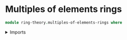 # Multiples of elements rings

```agda
module ring-theory.multiples-of-elements-rings where
```

<details><summary>Imports</summary>

```agda
open import elementary-number-theory.addition-natural-numbers
open import elementary-number-theory.multiplication-natural-numbers
open import elementary-number-theory.natural-numbers

open import foundation.identity-types
open import foundation.universe-levels

open import group-theory.multiples-of-elements-abelian-groups

open import ring-theory.rings
```

</summary>

## Idea

For any [ring](ring-theory.rings.md) `R` there is a multiplication operation `ℕ → R → R`, which we write as `n x ↦ n · x`. This operation is defined by [iteratively](foundation.iterating-functions.md) adding `x` with
itself `n` times.

## Definition

### Natural number multiples of abelian group elements

```agda
module _
  {l : Level} (R : Ring l)
  where

  multiple-Ring : ℕ → type-Ring R → type-Ring R
  multiple-Ring = multiple-Ab (ab-Ring R)
```

## Properties

### `n · 0 ＝ 0`

```agda
module _
  {l : Level} (R : Ring l)
  where

  multiple-zero-Ring :
    (n : ℕ) → multiple-Ring R n (zero-Ring R) ＝ zero-Ring R
  multiple-zero-Ring = multiple-zero-Ab (ab-Ring R)
```

### `(n + 1) · x = n · x + x`

```agda
module _
  {l : Level} (R : Ring l)
  where

  multiple-succ-Ring :
    (n : ℕ) (x : type-Ring R) →
    multiple-Ring R (succ-ℕ n) x ＝ add-Ring R (multiple-Ring R n x) x
  multiple-succ-Ring = multiple-succ-Ab (ab-Ring R)
```

### `(n + 1) · x ＝ x + n · x`

```agda
module _
  {l : Level} (R : Ring l)
  where

  multiple-succ-Ring' :
    (n : ℕ) (x : type-Ring R) →
    multiple-Ring R (succ-ℕ n) x ＝ add-Ring R x (multiple-Ring R n x)
  multiple-succ-Ring' = multiple-succ-Ab' (ab-Ring R)
```

### Multiples by sums of natural numbers are products of multiples

```agda
module _
  {l : Level} (R : Ring l)
  where

  right-distributive-multiple-add-Ring :
    (m n : ℕ) {x : type-Ring R} →
    multiple-Ring R (m +ℕ n) x ＝
    add-Ring R (multiple-Ring R m x) (multiple-Ring R n x)
  right-distributive-multiple-add-Ring =
    right-distributive-multiple-add-Ab (ab-Ring R)
```

### Multiples distribute over the sum of `x` and `y`

```agda
module _
  {l : Level} (R : Ring l)
  where

  left-distributive-multiple-add-Ring :
    (n : ℕ) {x y : type-Ring R} →
    multiple-Ring R n (add-Ring R x y) ＝
    add-Ring R (multiple-Ring R n x) (multiple-Ring R n y)
  left-distributive-multiple-add-Ring =
    left-distributive-multiple-add-Ab (ab-Ring R)
```

### Multiples by products of natural numbers are iterated multiples

```agda
module _
  {l : Level} (R : Ring l)
  where

  multiple-mul-Ring :
    (m n : ℕ) {x : type-Ring R} →
    multiple-Ring R (m *ℕ n) x ＝ multiple-Ring R n (multiple-Ring R m x)
  multiple-mul-Ring = multiple-mul-Ab (ab-Ring R)
```

